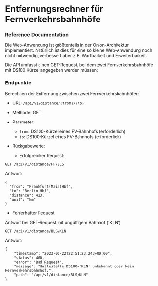 # Entfernungsrechner für Fernverkehrsbahnhöfe

### Reference Documentation

Die Web-Anwendung ist größtenteils in der Onion-Architektur implementiert. Natürlich ist dies für eine so kleine
Web-Anwendung noch nicht notwendig, verbessert aber z.B. Wartbarkeit und Erweiterbarkeit.

Die API umfasst einen GET-Request, bei dem zwei Fernverkehrsbahnhöfe mit DS100 Kürzel angegeben werden müssen:

### Endpunkte

Berechnen der Entfernung zwischen zwei Fernverkehrsbahnhöfen:

* URL: `/api/v1/distance/{from}/{to}`
* Methode: GET
* Parameter:
    * `from`: DS100-Kürzel eines FV-Bahnhofs (erforderlich)
    * `to`: DS100-Kürzel eines FV-Bahnhofs (erforderlich)

* Rückgabewerte:
    * Erfolgreicher Request:

```
GET /api/v1/distance/FF/BLS
```

Antwort:

```
{
  "from": "Frankfurt(Main)Hbf",
  "to": "Berlin Hbf",
  "distance": 423,
  "unit": "km"
}
```

* Fehlerhafter Request

Antwort bei GET-Request mit ungültigem Bahnhof ('KLN')

```
GET /api/v1/distance/BLS/KLN
```

Antwort:

```
{
    "timestamp": "2023-01-22T22:51:23.243+00:00",
    "status": 400,
    "error": "Bad Request",
    "message": "Haltestelle DS100='KLN' unbekannt oder kein Fernverkehrsbahnhof.",
    "path": "/api/v1/distance/BLS/KLN"
}
```